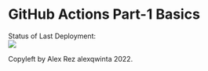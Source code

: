 # GitHub Actions Part-1 Basics


Status of Last Deployment:<br>
<img src="https://github.com/adv-it/github-actions-part-1-basics/workflows/My-GitHubActions-Basics/badge.svg?branch=master"><br>

Copyleft by Alex Rez alexqwinta 2022.
